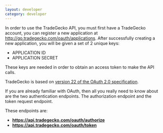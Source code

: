 ```yaml
---
layout: developer
category: developer
---
```

  In order to use the TradeGecko API, you must first have a TradeGecko 
  account, you can register a new application at http://go.tradegecko.com/oauth/applications. 
  After successfully creating a new application, you will be given a set of 2
  unique keys: 

  - APPLICATION ID
  - APPLICATION SECRET
  
  These keys are needed in order to obtain an access token to make the API calls.

  TradeGecko is based on [version 22 of the OAuth 2.0 specification](http://tools.ietf.org/html/draft-ietf-oauth-v2-22).

  If you are already familiar with OAuth, then all you really need to know
  about are the two authentication endpoints. The authorization endpoint
  and the token request endpoint.

  These endpoints are:

  - **https://api.tradegecko.com/oauth/authorize**
  - **https://api.tradegecko.com/oauth/token**
